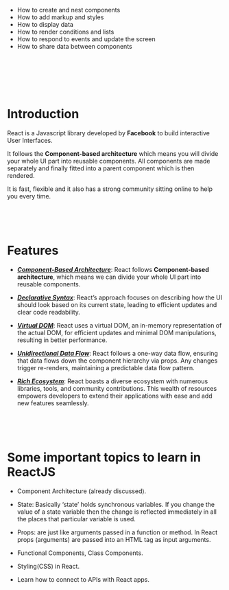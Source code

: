 - How to create and nest components
- How to add markup and styles
- How to display data
- How to render conditions and lists
- How to respond to events and update the screen
- How to share data between components

&nbsp;

&nbsp;

&nbsp;

# Introduction

React is a Javascript library developed by **Facebook** to build interactive User Interfaces.

It follows the **Component-based architecture** which means you will divide your whole UI part into reusable components. All components are made separately and finally fitted into a parent component which is then rendered.

It is fast, flexible and it also has a strong community sitting online to help you every time.

&nbsp;

&nbsp;

# Features

- <u>***Component-Based Architecture***</u>: React follows **Component-based architecture**, which means we can divide your whole UI part into reusable components.

- <u>***Declarative Syntax***</u>: React’s approach focuses on describing how the UI should look based on its current state, leading to efficient updates and clear code readability.

- <u>***Virtual DOM***</u>: React uses a virtual DOM, an in-memory representation of the actual DOM, for efficient updates and minimal DOM manipulations, resulting in better performance.

- <u>***Unidirectional Data Flow***</u>: React follows a one-way data flow, ensuring that data flows down the component hierarchy via props. Any changes trigger re-renders, maintaining a predictable data flow pattern.

- <u>***Rich Ecosystem***</u>: React boasts a diverse ecosystem with numerous libraries, tools, and community contributions. This wealth of resources empowers developers to extend their applications with ease and add new features seamlessly.

&nbsp;

&nbsp;

# Some important topics to learn in ReactJS

- Component Architecture (already discussed).

- State: Basically ‘state’ holds synchronous variables. If you change the value of a state variable then the change is reflected immediately in all the places that particular variable is used.

- Props: are just like arguments passed in a function or method. In React props (arguments) are passed into an HTML tag as input arguments.

- Functional Components, Class Components.

- Styling(CSS) in React.

- Learn how to connect to APIs with React apps.

&nbsp;

&nbsp;

&nbsp;

&nbsp;

&nbsp;

&nbsp;

&nbsp;

&nbsp;

&nbsp;

&nbsp;

&nbsp;

&nbsp;

&nbsp;

&nbsp;
